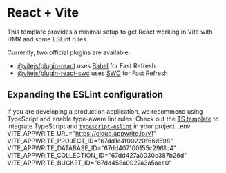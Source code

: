 # React + Vite

This template provides a minimal setup to get React working in Vite with HMR and some ESLint rules.

Currently, two official plugins are available:

- [@vitejs/plugin-react](https://github.com/vitejs/vite-plugin-react/blob/main/packages/plugin-react/README.md) uses [Babel](https://babeljs.io/) for Fast Refresh
- [@vitejs/plugin-react-swc](https://github.com/vitejs/vite-plugin-react-swc) uses [SWC](https://swc.rs/) for Fast Refresh

## Expanding the ESLint configuration

If you are developing a production application, we recommend using TypeScript and enable type-aware lint rules. Check out the [TS template](https://github.com/vitejs/vite/tree/main/packages/create-vite/template-react-ts) to integrate TypeScript and [`typescript-eslint`](https://typescript-eslint.io) in your project.
.env
VITE_APPWRITE_URL="https://cloud.appwrite.io/v1"
VITE_APPWRITE_PROJECT_ID="67dd1e4f00220f66d598"
VITE_APPWRITE_DATABASE_ID="67dd407100155c2961c4"
VITE_APPWRITE_COLLECTION_ID="67dd427a0030c387b26d"
VITE_APPWRITE_BUCKET_ID="67dd458a0027a3a5aea0"
